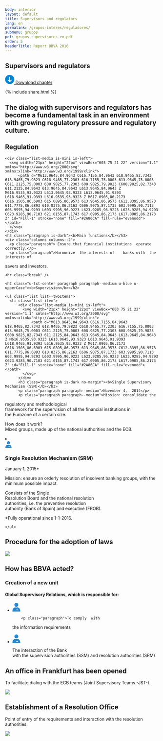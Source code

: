 ```yaml
---
body: interior
layout: default
title: Supervisors and regulators
lang: en
permalink: /grupos-interes/reguladores/
submenu: grupos
pdf: grupos_supervisores_en.pdf
order: 5
headerTitle: Report BBVA 2016
---
```


<section class="principal"  data-parallax="scroll" data-speed=".4" data-image-src="{{site.baseurl}}/images/bg-reguladores.png">
  <div class="section-header section-header--strategy">
    <h1>Supervisors and regulators</h1>
  </div>
</section>

<section class="section-option">
  <div class="container container--small u-flex u-space-between">
    <p class="download-option">
      <a href="{{site.baseurl}}/downloads/{{ page.pdf }}"  target="_blank">
        <svg width="30px" height="30px" viewBox="-7 -1741 30 30" version="1.1" xmlns="http://www.w3.org/2000/svg" xmlns:xlink="http://www.w3.org/1999/xlink">
          <path d="M8,-1741 C-0.318181818,-1741 -7,-1734.31818 -7,-1726 C-7,-1717.68182 -0.318181818,-1711 8,-1711 C16.3181818,-1711 23,-1717.68182 23,-1726 C23,-1734.31818 16.3181818,-1741 8,-1741 Z M14.6136364,-1723.47727 L8.47727273,-1717.34091 C8.34090909,-1717.20455 8.13636364,-1717.13636 8,-1717.13636 C7.79545455,-1717.13636 7.65909091,-1717.20455 7.52272727,-1717.34091 L1.38636364,-1723.47727 C1.25,-1723.61364 1.18181818,-1723.75 1.18181818,-1723.95455 C1.18181818,-1724.15909 1.25,-1724.29545 1.38636364,-1724.43182 L2.34090909,-1725.38636 C2.61363636,-1725.65909 3.02272727,-1725.65909 3.29545455,-1725.38636 L6.02272727,-1722.65909 C6.22727273,-1722.45455 6.63636364,-1722.59091 6.63636364,-1722.93182 L6.63636364,-1734.18182 C6.63636364,-1734.59091 6.90909091,-1734.86364 7.31818182,-1734.86364 L8.68181818,-1734.86364 C9.09090909,-1734.86364 9.36363636,-1734.59091 9.36363636,-1734.18182 L9.36363636,-1722.86364 C9.36363636,-1722.59091 9.70454545,-1722.38636 9.97727273,-1722.59091 L12.7045455,-1725.31818 C12.9772727,-1725.59091 13.3863636,-1725.59091 13.6590909,-1725.31818 L14.6136364,-1724.36364 C14.75,-1724.22727 14.8181818,-1724.09091 14.8181818,-1723.88636 C14.8181818,-1723.75 14.75,-1723.61364 14.6136364,-1723.47727 Z" id="Shape" stroke="none" fill="#0085D3" fill-rule="evenodd"></path>
        </svg>
        Download chapter
      </a>
    </p>
    {% include share.html %}
  </div>
</section>

<section class="section section--blue section--piramids">
  <div class="container container--small">
    <h2 class="txt-cite u-txt-center">The dialog with supervisors and regulators  has become  a fundamental task  in  an  environment with  growing 
regulatory  pressure  and regulatory  culture.  </h2>
  </div>
</section>
<section class="section section--grey">
  <div class="container container--small">
    <h2 class="u-txt-center paragraph u-blue"><b>Regulation</b></h2>

    <div class="list-media is-mini is-left">
      <svg width="21px" height="22px" viewBox="603 75 21 22" version="1.1" xmlns="http://www.w3.org/2000/svg" xmlns:xlink="http://www.w3.org/1999/xlink">
          <path d="M613.9645,84.9643 C616.7155,84.9643 618.9465,82.7343 618.9465,79.9823 C618.9465,77.2303 616.7155,75.0003 613.9645,75.0003 C611.2125,75.0003 608.9825,77.2303 608.9825,79.9823 C608.9825,82.7343 611.2125,84.9643 613.9645,84.9643 L613.9645,84.9643 Z M616.9535,93.9323 L613.9645,93.9323 L613.9645,91.9393 L618.9465,91.9393 L616.9535,93.9323 Z M617.0905,86.2173 C616.1505,86.6903 615.0895,86.9573 613.9645,86.9573 C612.8395,86.9573 611.7775,86.6893 610.8375,86.2163 C606.9075,87.1733 603.9995,90.7113 603.9995,94.9293 L603.9995,96.9223 L623.9285,96.9223 L623.9285,94.9293 C623.9285,90.7103 621.0155,87.1743 617.0905,86.2173 L617.0905,86.2173 Z" id="Fill-1" stroke="none" fill="#2A86CA" fill-rule="evenodd"></path>
      </svg>
    </div>
    <h3 class="paragraph is-dark"><b>Main functions</b></h3>
    <div class="columns columns--2">
      <p class="paragraph"> Ensure that financial institutions  operate correctly.</p>
      <p class="paragraph">Harmonize  the interests of    banks with  the interests of  
savers  and investors.</p>
    </div>

    <hr class="break" />

    <h2 class="u-txt-center paragraph paragraph--medium u-blue u-upperCase"><b>Supervision</b></h2>

    <ul class="list list--twoItems">
      <li class="list-item">
          <div class="list-media is-mini is-left">
            <svg width="21px" height="22px" viewBox="603 75 21 22" version="1.1" xmlns="http://www.w3.org/2000/svg" xmlns:xlink="http://www.w3.org/1999/xlink">
                <path d="M613.9645,84.9643 C616.7155,84.9643 618.9465,82.7343 618.9465,79.9823 C618.9465,77.2303 616.7155,75.0003 613.9645,75.0003 C611.2125,75.0003 608.9825,77.2303 608.9825,79.9823 C608.9825,82.7343 611.2125,84.9643 613.9645,84.9643 L613.9645,84.9643 Z M616.9535,93.9323 L613.9645,93.9323 L613.9645,91.9393 L618.9465,91.9393 L616.9535,93.9323 Z M617.0905,86.2173 C616.1505,86.6903 615.0895,86.9573 613.9645,86.9573 C612.8395,86.9573 611.7775,86.6893 610.8375,86.2163 C606.9075,87.1733 603.9995,90.7113 603.9995,94.9293 L603.9995,96.9223 L623.9285,96.9223 L623.9285,94.9293 C623.9285,90.7103 621.0155,87.1743 617.0905,86.2173 L617.0905,86.2173 Z" id="Fill-1" stroke="none" fill="#2A86CA" fill-rule="evenodd"></path>
            </svg>
          </div>
          <h3 class="paragraph is-dark no-margin"><b>Single Supervisory Mechanism (SSM)</b></h3>
          <p class="paragraph paragraph--medium">November 4,  2014</p>
          <p class="paragraph paragraph--medium">Mission: consolidate the 
regulatory  and methodological  
framework for the supervision 
of  all the financial institutions  in  
the Eurozone  of  a certain size.</p>
          <p class="paragraph paragraph--medium">How does it work?<br/>Mixed  groups, made  up  of  the 
national  authorities and the 
ECB.</p>
      </li>
      <li class="list-item">
          <div class="list-media is-mini is-left">
            <svg width="21px" height="22px" viewBox="603 75 21 22" version="1.1" xmlns="http://www.w3.org/2000/svg" xmlns:xlink="http://www.w3.org/1999/xlink">
                <path d="M613.9645,84.9643 C616.7155,84.9643 618.9465,82.7343 618.9465,79.9823 C618.9465,77.2303 616.7155,75.0003 613.9645,75.0003 C611.2125,75.0003 608.9825,77.2303 608.9825,79.9823 C608.9825,82.7343 611.2125,84.9643 613.9645,84.9643 L613.9645,84.9643 Z M616.9535,93.9323 L613.9645,93.9323 L613.9645,91.9393 L618.9465,91.9393 L616.9535,93.9323 Z M617.0905,86.2173 C616.1505,86.6903 615.0895,86.9573 613.9645,86.9573 C612.8395,86.9573 611.7775,86.6893 610.8375,86.2163 C606.9075,87.1733 603.9995,90.7113 603.9995,94.9293 L603.9995,96.9223 L623.9285,96.9223 L623.9285,94.9293 C623.9285,90.7103 621.0155,87.1743 617.0905,86.2173 L617.0905,86.2173 Z" id="Fill-1" stroke="none" fill="#2A86CA" fill-rule="evenodd"></path>
            </svg>
          </div>
          <h3 class="paragraph is-dark no-margin"><b>Single Resolution Mechanism (SRM)</b></h3>
          <p class="paragraph paragraph--medium">January 1, 2015*</p>
          <p class="paragraph paragraph--medium">Mission:   ensure  an  orderly 
resolution  of  insolvent 
banking groups, with  the 
minimum possible  impact.</p>
          <p class="paragraph paragraph--medium">Consists of  the Single  
Resolution  Board   and the 
national  resolution  
authorities,  i.e.  the 
preventive  resolution  
authority (Bank of  Spain)  and 
executive (FROB). </p>
          <p class="note">*Fully operational since 1-1-2016.</p>
      </li>

    </ul>
  </div>
</section>

<section class="section section--blue section--piramids">
  <div class="container container--small">
    <h2 class="u-txt-center title-section title-section--inside">Procedure for the adoption of laws</h2>
    <!--
    <p class="paragraph paragraph--big is-huge u-green u-txt-center">Proseso de adopción de normas</p>-->
    <div class="section-media">
        <img style="max-width: 710px;" src="{{site.baseurl}}/images/reguladores-contexto-eng.svg" />
    </div>
  </div>
</section>


<section class="section">
  <div class="container container--small">
    <h2 class="u-txt-center title-section ">How has BBVA  acted?</h2>
    <h3 class="paragraph u-blue u-txt-center u-upperCase"><b>Creation of a new unit</b></h3>
    <h4 class="paragraph is-dark paragraph--big u-txt-center">Global
Supervisory
Relations, which is
responsible for:</h4>
    <ul class="list list--twoItems u-txt-center">
      <li class="list-item">
        <div class="section-media is-center is-space--10">
          <svg width="26px" height="30px" viewBox="0 0 26 30" version="1.1" xmlns="http://www.w3.org/2000/svg" xmlns:xlink="http://www.w3.org/1999/xlink">
            <path d="M12.7864,13.7865 C16.3174,13.7865 19.1794,10.9245 19.1794,7.3925 C19.1794,3.8625 16.3174,0.9995 12.7864,0.9995 C9.2554,0.9995 6.3934,3.8625 6.3934,7.3925 C6.3934,10.9245 9.2554,13.7865 12.7864,13.7865 L12.7864,13.7865 Z M16.6224,25.2935 L12.7864,25.2935 L12.7864,22.7365 L19.1794,22.7365 L16.6224,25.2935 Z M16.7984,15.3935 C15.5914,15.9995 14.2294,16.3435 12.7864,16.3435 C11.3434,16.3435 9.9804,15.9995 8.7734,15.3925 C3.7314,16.6205 0.0004,21.1605 0.0004,26.5725 L0.0004,29.1295 L25.5724,29.1295 L25.5724,26.5725 C25.5724,21.1595 21.8344,16.6215 16.7984,15.3935 L16.7984,15.3935 Z" id="Fill-1" stroke="none" fill="#2A86CA" fill-rule="evenodd"></path>
          </svg>
        </div>

        <p class="paragraph">To comply  with
the 
information 
requirements</p>
      </li>
      <li class="list-item">
        <div class="section-media is-center is-space--10">
          <svg width="26px" height="30px" viewBox="0 0 26 30" version="1.1" xmlns="http://www.w3.org/2000/svg" xmlns:xlink="http://www.w3.org/1999/xlink">
            <path d="M12.7864,13.7865 C16.3174,13.7865 19.1794,10.9245 19.1794,7.3925 C19.1794,3.8625 16.3174,0.9995 12.7864,0.9995 C9.2554,0.9995 6.3934,3.8625 6.3934,7.3925 C6.3934,10.9245 9.2554,13.7865 12.7864,13.7865 L12.7864,13.7865 Z M16.6224,25.2935 L12.7864,25.2935 L12.7864,22.7365 L19.1794,22.7365 L16.6224,25.2935 Z M16.7984,15.3935 C15.5914,15.9995 14.2294,16.3435 12.7864,16.3435 C11.3434,16.3435 9.9804,15.9995 8.7734,15.3925 C3.7314,16.6205 0.0004,21.1605 0.0004,26.5725 L0.0004,29.1295 L25.5724,29.1295 L25.5724,26.5725 C25.5724,21.1595 21.8344,16.6215 16.7984,15.3935 L16.7984,15.3935 Z" id="Fill-1" stroke="none" fill="#2A86CA" fill-rule="evenodd"></path>
          </svg>
        </div>
        <p class="paragraph">The  interaction 
of  the Bank  
with  the 
supervision 
authorities
(SSM) and
resolution
authorities
(SRM)</p>
      </li>
    </ul>
  </div>
</section>


<section class="section section--grey">
  <div class="container container--small">
    <h2 class="u-txt-center paragraph u-upperCase u-blue"><b>An office in Frankfurt has been
opened</b></h2>
    <p class="paragraph is-l paragraph--medium u-txt-center">To facilitate dialog with the
ECB teams (Joint  Supervisory 
Teams -JST-).</p>
    <div class="section-media is-center">
        <img style="max-width:437px;" src="{{site.baseurl}}/images/reguladores-sede-eng.svg" />
    </div>
  </div>
</section>

<section class="section">
  <div class="container container--small">
    <h2 class="u-txt-center paragraph u-upperCase u-blue"><b>Establishment of  a Resolution  
Office</b></h2>
    <p class="paragraph is-l paragraph--medium u-txt-center">Point of entry of the 
requirements  and interaction with  
the resolution  authorities.</p>
    <div class="section-media is-center">
        <img style="max-width: 710px;" src="{{site.baseurl}}/images/reguladores-constitution-eng.svg" />
    </div>

<!--
    <p class="link-more">
        <a href="#">
            <svg version="1.1" id="Capa_1" xmlns="http://www.w3.org/2000/svg" xmlns:xlink="http://www.w3.org/1999/xlink" x="0px" y="0px" viewBox="0 0 15.2 20.3" style="enable-background:new 0 0 15.2 20.3;" xml:space="preserve" width="18">
                <style type="text/css">
                .st0 {
                    fill-rule: evenodd;
                    clip-rule: evenodd;
                    fill: #2E86C8;
                }
                </style>
                <g>
                    <path class="st0" d="M10.2,0h-3H0.5C0.2,0,0,0.2,0,0.5v19.3c0,0.3,0.2,0.5,0.5,0.5h14.2c0.3,0,0.5-0.2,0.5-0.5V5.1L10.2,0z
                 M3.4,11.3H2.9v1.4H1.7V8.2h1.7c1,0,2,0.2,2,1.5C5.3,11.1,4.3,11.3,3.4,11.3z M7.4,12.7H5.8V8.2h1.5c1.3,0,2.5,0.5,2.5,2.2
                C9.8,12.2,8.7,12.7,7.4,12.7z M13.6,9.2h-1.9v0.8H13v1h-1.3v1.6h-1.3V8.2h3.1V9.2z"></path>
                    <path class="st0" d="M3.4,9.1H2.9v1.2h0.5c0.6,0,0.7-0.3,0.7-0.6C4.1,9.4,4,9.1,3.4,9.1z"></path>
                    <path class="st0" d="M7.4,9.2H7.1v2.5h0.3c0.9,0,1.2-0.3,1.2-1.3C8.6,9.6,8.3,9.2,7.4,9.2z"></path>
                </g>
            </svg>
            Read more
        </a>
    </p>-->

  </div>
</section>
